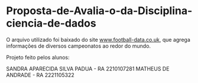 # Proposta-de-Avalia-o-da-Disciplina-ciencia-de-dados

O arquivo utilizado foi baixado do site www.football-data.co.uk, que agrega informações de diversos campeonatos ao redor do mundo.

Projeto feito pelos alunos:

SANDRA APARECIDA SILVA PADUA - RA 2210107281
MATHEUS DE ANDRADE - RA 2221105322

